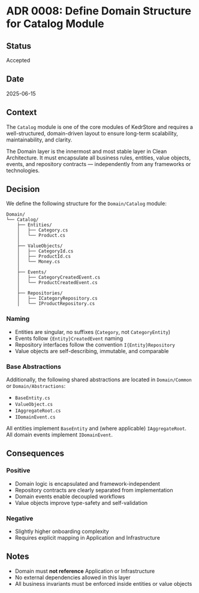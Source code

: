 # ADR 0008: Define Domain Structure for Catalog Module

## Status
Accepted

## Date
2025-06-15

## Context
The `Catalog` module is one of the core modules of KedrStore and requires a well-structured, domain-driven layout to ensure long-term scalability, maintainability, and clarity.

The Domain layer is the innermost and most stable layer in Clean Architecture. It must encapsulate all business rules, entities, value objects, events, and repository contracts — independently from any frameworks or technologies.

## Decision
We define the following structure for the `Domain/Catalog` module:

```
Domain/
└── Catalog/
    ├── Entities/
    │   ├── Category.cs
    │   └── Product.cs
    │
    ├── ValueObjects/
    │   ├── CategoryId.cs
    │   ├── ProductId.cs
    │   └── Money.cs
    │
    ├── Events/
    │   ├── CategoryCreatedEvent.cs
    │   └── ProductCreatedEvent.cs
    │
    ├── Repositories/
    │   ├── ICategoryRepository.cs
    │   └── IProductRepository.cs
```

### Naming
- Entities are singular, no suffixes (`Category`, not `CategoryEntity`)
- Events follow `{Entity}CreatedEvent` naming
- Repository interfaces follow the convention `I{Entity}Repository`
- Value objects are self-describing, immutable, and comparable

### Base Abstractions
Additionally, the following shared abstractions are located in `Domain/Common` or `Domain/Abstractions`:
- `BaseEntity.cs`
- `ValueObject.cs`
- `IAggregateRoot.cs`
- `IDomainEvent.cs`

All entities implement `BaseEntity` and (where applicable) `IAggregateRoot`.  
All domain events implement `IDomainEvent`.

## Consequences

### Positive
- Domain logic is encapsulated and framework-independent
- Repository contracts are clearly separated from implementation
- Domain events enable decoupled workflows
- Value objects improve type-safety and self-validation

### Negative
- Slightly higher onboarding complexity
- Requires explicit mapping in Application and Infrastructure

## Notes
- Domain must **not reference** Application or Infrastructure
- No external dependencies allowed in this layer
- All business invariants must be enforced inside entities or value objects
